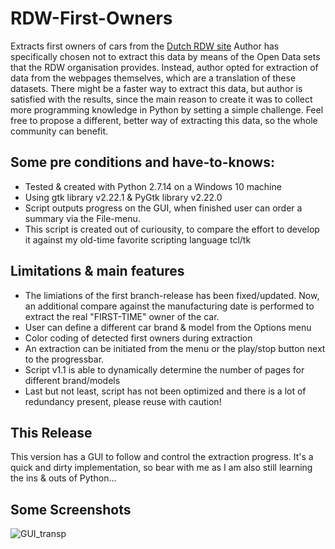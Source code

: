 # RDW-First-Owners
Extracts first owners of cars from the [Dutch RDW site](https://www.rdwdata.nl/merken/) Author has specifically chosen not to extract this data by means of the Open Data sets that the RDW organisation provides. Instead, author opted for extraction of data from the webpages themselves, which are a translation of these datasets. There might be a faster way to extract this data, but author is satisfied with the results, since the main reason to create it was to collect more programming knowledge in Python by setting a simple challenge. Feel free to propose a different, better way of extracting this data, so the whole community can benefit.

## Some pre conditions and have-to-knows:
- Tested & created with Python 2.7.14 on a Windows 10 machine
- Using gtk library v2.22.1 & PyGtk library v2.22.0
- Script outputs progress on the GUI, when finished user can order a summary via the File-menu. 
- This script is created out of curiousity, to compare the effort to develop it against my old-time favorite scripting language tcl/tk

## Limitations & main features
- The limiations of the first branch-release has been fixed/updated. Now, an additional compare against the manufacturing date is performed to extract the real "FIRST-TIME" owner of the car.
- User can define a different car brand & model from the Options menu
- Color coding of detected first owners during extraction
- An extraction can be initiated from the menu or the play/stop button next to the progressbar.
- Script v1.1 is able to dynamically determine the number of pages for different brand/models
- Last but not least, script has not been optimized and there is a lot of redundancy present, please reuse with caution!

## This Release
This version has a GUI to follow and control the extraction progress. It's a quick and dirty implementation, so bear with me as I am also still learning the ins & outs of Python...

## Some Screenshots
![GUI_transp](https://user-images.githubusercontent.com/22547835/84597009-373c9780-ae61-11ea-8e5c-0791c495c931.png)
